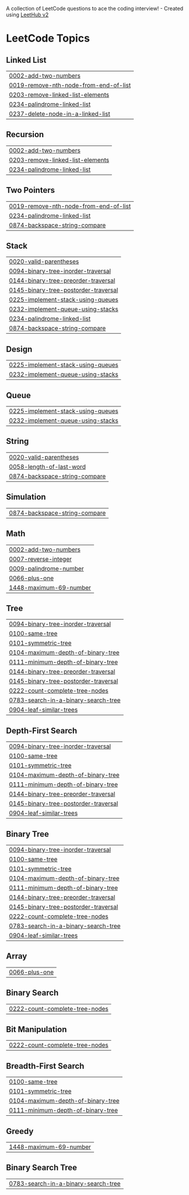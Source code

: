 A collection of LeetCode questions to ace the coding interview! - Created using [LeetHub v2](https://github.com/arunbhardwaj/LeetHub-2.0)
<!---LeetCode Topics Start-->
# LeetCode Topics
## Linked List
|  |
| ------- |
| [0002-add-two-numbers](https://github.com/dev-hasibul-kabir/dsa-prac/tree/master/0002-add-two-numbers) |
| [0019-remove-nth-node-from-end-of-list](https://github.com/dev-hasibul-kabir/dsa-prac/tree/master/0019-remove-nth-node-from-end-of-list) |
| [0203-remove-linked-list-elements](https://github.com/dev-hasibul-kabir/dsa-prac/tree/master/0203-remove-linked-list-elements) |
| [0234-palindrome-linked-list](https://github.com/dev-hasibul-kabir/dsa-prac/tree/master/0234-palindrome-linked-list) |
| [0237-delete-node-in-a-linked-list](https://github.com/dev-hasibul-kabir/dsa-prac/tree/master/0237-delete-node-in-a-linked-list) |
## Recursion
|  |
| ------- |
| [0002-add-two-numbers](https://github.com/dev-hasibul-kabir/dsa-prac/tree/master/0002-add-two-numbers) |
| [0203-remove-linked-list-elements](https://github.com/dev-hasibul-kabir/dsa-prac/tree/master/0203-remove-linked-list-elements) |
| [0234-palindrome-linked-list](https://github.com/dev-hasibul-kabir/dsa-prac/tree/master/0234-palindrome-linked-list) |
## Two Pointers
|  |
| ------- |
| [0019-remove-nth-node-from-end-of-list](https://github.com/dev-hasibul-kabir/dsa-prac/tree/master/0019-remove-nth-node-from-end-of-list) |
| [0234-palindrome-linked-list](https://github.com/dev-hasibul-kabir/dsa-prac/tree/master/0234-palindrome-linked-list) |
| [0874-backspace-string-compare](https://github.com/dev-hasibul-kabir/dsa-prac/tree/master/0874-backspace-string-compare) |
## Stack
|  |
| ------- |
| [0020-valid-parentheses](https://github.com/dev-hasibul-kabir/dsa-prac/tree/master/0020-valid-parentheses) |
| [0094-binary-tree-inorder-traversal](https://github.com/dev-hasibul-kabir/dsa-prac/tree/master/0094-binary-tree-inorder-traversal) |
| [0144-binary-tree-preorder-traversal](https://github.com/dev-hasibul-kabir/dsa-prac/tree/master/0144-binary-tree-preorder-traversal) |
| [0145-binary-tree-postorder-traversal](https://github.com/dev-hasibul-kabir/dsa-prac/tree/master/0145-binary-tree-postorder-traversal) |
| [0225-implement-stack-using-queues](https://github.com/dev-hasibul-kabir/dsa-prac/tree/master/0225-implement-stack-using-queues) |
| [0232-implement-queue-using-stacks](https://github.com/dev-hasibul-kabir/dsa-prac/tree/master/0232-implement-queue-using-stacks) |
| [0234-palindrome-linked-list](https://github.com/dev-hasibul-kabir/dsa-prac/tree/master/0234-palindrome-linked-list) |
| [0874-backspace-string-compare](https://github.com/dev-hasibul-kabir/dsa-prac/tree/master/0874-backspace-string-compare) |
## Design
|  |
| ------- |
| [0225-implement-stack-using-queues](https://github.com/dev-hasibul-kabir/dsa-prac/tree/master/0225-implement-stack-using-queues) |
| [0232-implement-queue-using-stacks](https://github.com/dev-hasibul-kabir/dsa-prac/tree/master/0232-implement-queue-using-stacks) |
## Queue
|  |
| ------- |
| [0225-implement-stack-using-queues](https://github.com/dev-hasibul-kabir/dsa-prac/tree/master/0225-implement-stack-using-queues) |
| [0232-implement-queue-using-stacks](https://github.com/dev-hasibul-kabir/dsa-prac/tree/master/0232-implement-queue-using-stacks) |
## String
|  |
| ------- |
| [0020-valid-parentheses](https://github.com/dev-hasibul-kabir/dsa-prac/tree/master/0020-valid-parentheses) |
| [0058-length-of-last-word](https://github.com/dev-hasibul-kabir/dsa-prac/tree/master/0058-length-of-last-word) |
| [0874-backspace-string-compare](https://github.com/dev-hasibul-kabir/dsa-prac/tree/master/0874-backspace-string-compare) |
## Simulation
|  |
| ------- |
| [0874-backspace-string-compare](https://github.com/dev-hasibul-kabir/dsa-prac/tree/master/0874-backspace-string-compare) |
## Math
|  |
| ------- |
| [0002-add-two-numbers](https://github.com/dev-hasibul-kabir/dsa-prac/tree/master/0002-add-two-numbers) |
| [0007-reverse-integer](https://github.com/dev-hasibul-kabir/dsa-prac/tree/master/0007-reverse-integer) |
| [0009-palindrome-number](https://github.com/dev-hasibul-kabir/dsa-prac/tree/master/0009-palindrome-number) |
| [0066-plus-one](https://github.com/dev-hasibul-kabir/dsa-prac/tree/master/0066-plus-one) |
| [1448-maximum-69-number](https://github.com/dev-hasibul-kabir/dsa-prac/tree/master/1448-maximum-69-number) |
## Tree
|  |
| ------- |
| [0094-binary-tree-inorder-traversal](https://github.com/dev-hasibul-kabir/dsa-prac/tree/master/0094-binary-tree-inorder-traversal) |
| [0100-same-tree](https://github.com/dev-hasibul-kabir/dsa-prac/tree/master/0100-same-tree) |
| [0101-symmetric-tree](https://github.com/dev-hasibul-kabir/dsa-prac/tree/master/0101-symmetric-tree) |
| [0104-maximum-depth-of-binary-tree](https://github.com/dev-hasibul-kabir/dsa-prac/tree/master/0104-maximum-depth-of-binary-tree) |
| [0111-minimum-depth-of-binary-tree](https://github.com/dev-hasibul-kabir/dsa-prac/tree/master/0111-minimum-depth-of-binary-tree) |
| [0144-binary-tree-preorder-traversal](https://github.com/dev-hasibul-kabir/dsa-prac/tree/master/0144-binary-tree-preorder-traversal) |
| [0145-binary-tree-postorder-traversal](https://github.com/dev-hasibul-kabir/dsa-prac/tree/master/0145-binary-tree-postorder-traversal) |
| [0222-count-complete-tree-nodes](https://github.com/dev-hasibul-kabir/dsa-prac/tree/master/0222-count-complete-tree-nodes) |
| [0783-search-in-a-binary-search-tree](https://github.com/dev-hasibul-kabir/dsa-prac/tree/master/0783-search-in-a-binary-search-tree) |
| [0904-leaf-similar-trees](https://github.com/dev-hasibul-kabir/dsa-prac/tree/master/0904-leaf-similar-trees) |
## Depth-First Search
|  |
| ------- |
| [0094-binary-tree-inorder-traversal](https://github.com/dev-hasibul-kabir/dsa-prac/tree/master/0094-binary-tree-inorder-traversal) |
| [0100-same-tree](https://github.com/dev-hasibul-kabir/dsa-prac/tree/master/0100-same-tree) |
| [0101-symmetric-tree](https://github.com/dev-hasibul-kabir/dsa-prac/tree/master/0101-symmetric-tree) |
| [0104-maximum-depth-of-binary-tree](https://github.com/dev-hasibul-kabir/dsa-prac/tree/master/0104-maximum-depth-of-binary-tree) |
| [0111-minimum-depth-of-binary-tree](https://github.com/dev-hasibul-kabir/dsa-prac/tree/master/0111-minimum-depth-of-binary-tree) |
| [0144-binary-tree-preorder-traversal](https://github.com/dev-hasibul-kabir/dsa-prac/tree/master/0144-binary-tree-preorder-traversal) |
| [0145-binary-tree-postorder-traversal](https://github.com/dev-hasibul-kabir/dsa-prac/tree/master/0145-binary-tree-postorder-traversal) |
| [0904-leaf-similar-trees](https://github.com/dev-hasibul-kabir/dsa-prac/tree/master/0904-leaf-similar-trees) |
## Binary Tree
|  |
| ------- |
| [0094-binary-tree-inorder-traversal](https://github.com/dev-hasibul-kabir/dsa-prac/tree/master/0094-binary-tree-inorder-traversal) |
| [0100-same-tree](https://github.com/dev-hasibul-kabir/dsa-prac/tree/master/0100-same-tree) |
| [0101-symmetric-tree](https://github.com/dev-hasibul-kabir/dsa-prac/tree/master/0101-symmetric-tree) |
| [0104-maximum-depth-of-binary-tree](https://github.com/dev-hasibul-kabir/dsa-prac/tree/master/0104-maximum-depth-of-binary-tree) |
| [0111-minimum-depth-of-binary-tree](https://github.com/dev-hasibul-kabir/dsa-prac/tree/master/0111-minimum-depth-of-binary-tree) |
| [0144-binary-tree-preorder-traversal](https://github.com/dev-hasibul-kabir/dsa-prac/tree/master/0144-binary-tree-preorder-traversal) |
| [0145-binary-tree-postorder-traversal](https://github.com/dev-hasibul-kabir/dsa-prac/tree/master/0145-binary-tree-postorder-traversal) |
| [0222-count-complete-tree-nodes](https://github.com/dev-hasibul-kabir/dsa-prac/tree/master/0222-count-complete-tree-nodes) |
| [0783-search-in-a-binary-search-tree](https://github.com/dev-hasibul-kabir/dsa-prac/tree/master/0783-search-in-a-binary-search-tree) |
| [0904-leaf-similar-trees](https://github.com/dev-hasibul-kabir/dsa-prac/tree/master/0904-leaf-similar-trees) |
## Array
|  |
| ------- |
| [0066-plus-one](https://github.com/dev-hasibul-kabir/dsa-prac/tree/master/0066-plus-one) |
## Binary Search
|  |
| ------- |
| [0222-count-complete-tree-nodes](https://github.com/dev-hasibul-kabir/dsa-prac/tree/master/0222-count-complete-tree-nodes) |
## Bit Manipulation
|  |
| ------- |
| [0222-count-complete-tree-nodes](https://github.com/dev-hasibul-kabir/dsa-prac/tree/master/0222-count-complete-tree-nodes) |
## Breadth-First Search
|  |
| ------- |
| [0100-same-tree](https://github.com/dev-hasibul-kabir/dsa-prac/tree/master/0100-same-tree) |
| [0101-symmetric-tree](https://github.com/dev-hasibul-kabir/dsa-prac/tree/master/0101-symmetric-tree) |
| [0104-maximum-depth-of-binary-tree](https://github.com/dev-hasibul-kabir/dsa-prac/tree/master/0104-maximum-depth-of-binary-tree) |
| [0111-minimum-depth-of-binary-tree](https://github.com/dev-hasibul-kabir/dsa-prac/tree/master/0111-minimum-depth-of-binary-tree) |
## Greedy
|  |
| ------- |
| [1448-maximum-69-number](https://github.com/dev-hasibul-kabir/dsa-prac/tree/master/1448-maximum-69-number) |
## Binary Search Tree
|  |
| ------- |
| [0783-search-in-a-binary-search-tree](https://github.com/dev-hasibul-kabir/dsa-prac/tree/master/0783-search-in-a-binary-search-tree) |
<!---LeetCode Topics End-->